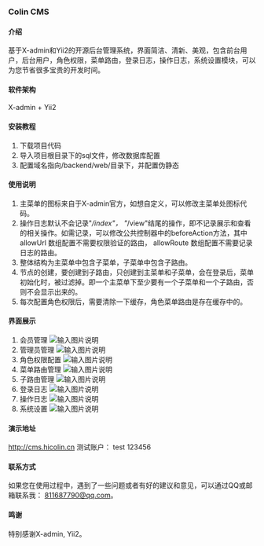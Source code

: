 ### Colin CMS

#### 介绍
基于X-admin和Yii2的开源后台管理系统，界面简洁、清新、美观，包含前台用户，后台用户，角色权限，菜单路由，登录日志，操作日志，系统设置模块，可以为您节省很多宝贵的开发时间。

#### 软件架构
X-admin + Yii2


#### 安装教程

1. 下载项目代码
2. 导入项目根目录下的sql文件，修改数据库配置
3. 配置域名指向/backend/web/目录下，并配置伪静态

#### 使用说明

1. 主菜单的图标来自于X-admin官方，如想自定义，可以修改主菜单处图标代码。
2. 操作日志默认不会记录"*/index"， "*/view"结尾的操作，即不记录展示和查看的相关操作。如需记录，可以修改公共控制器中的beforeAction方法，其中 allowUrl 数组配置不需要权限验证的路由， allowRoute 数组配置不需要记录日志的路由。
3. 整体结构为主菜单中包含子菜单，子菜单中包含子路由。
4. 节点的创建，要创建到子路由，只创建到主菜单和子菜单，会在登录后，菜单初始化时，被过滤掉。即一个主菜单下至少要有一个子菜单和一个子路由，否则不会显示出来的。
5. 每次配置角色权限后，需要清除一下缓存，角色菜单路由是存在缓存中的。


#### 界面展示

1. 会员管理
![输入图片说明](https://images.gitee.com/uploads/images/2019/0508/183045_dee76696_1804453.png "member.png")
2. 管理员管理
![输入图片说明](https://images.gitee.com/uploads/images/2019/0326/215740_db04503a_1804453.png "user.png")
3. 角色权限配置
![输入图片说明](https://images.gitee.com/uploads/images/2019/0326/214447_07c61eae_1804453.png "role.png")
4. 菜单路由管理
![输入图片说明](https://images.gitee.com/uploads/images/2019/0326/214602_9f537ecc_1804453.png "menu.png")
5. 子路由管理
![输入图片说明](https://images.gitee.com/uploads/images/2019/0326/214707_6686649f_1804453.png "route.png")
6. 登录日志
![输入图片说明](https://images.gitee.com/uploads/images/2019/0508/183108_21f4c652_1804453.png "login-log.png")
7. 操作日志
![输入图片说明](https://images.gitee.com/uploads/images/2019/0326/215551_34320f61_1804453.png "log.png")
8. 系统设置
![输入图片说明](https://images.gitee.com/uploads/images/2019/0326/215648_8d79791e_1804453.png "sys.png")

#### 演示地址
http://cms.hicolin.cn     测试账户： test  123456

#### 联系方式
如果您在使用过程中，遇到了一些问题或者有好的建议和意见，可以通过QQ或邮箱联系我： 811687790@qq.com。

#### 鸣谢
特别感谢X-admin, Yii2。
